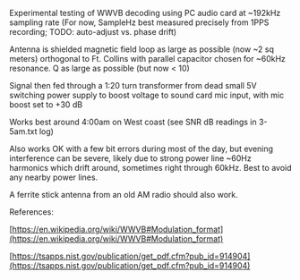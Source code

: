 Experimental testing of WWVB decoding using PC audio card at ~192kHz sampling rate
(For now, SampleHz best measured precisely from 1PPS recording; TODO: auto-adjust vs. phase drift)

Antenna is shielded magnetic field loop as large as possible (now ~2 sq meters) orthogonal to Ft. Collins
with parallel capacitor chosen for ~60kHz resonance. Q as large as possible (but now < 10)

Signal then fed through a 1:20 turn transformer from dead small 5V switching power supply to boost voltage to sound card mic input, with mic boost set to +30 dB

Works best around 4:00am on West coast (see SNR dB readings in 3-5am.txt log)

Also works OK with a few bit errors during most of the day, but evening interference can be severe, likely due to strong power line ~60Hz harmonics which drift around, sometimes right through 60kHz. Best to avoid any nearby power lines.

A ferrite stick antenna from an old AM radio should also work.

References:

[https://en.wikipedia.org/wiki/WWVB#Modulation_format](https://en.wikipedia.org/wiki/WWVB#Modulation_format)

[https://tsapps.nist.gov/publication/get_pdf.cfm?pub_id=914904](https://tsapps.nist.gov/publication/get_pdf.cfm?pub_id=914904)
